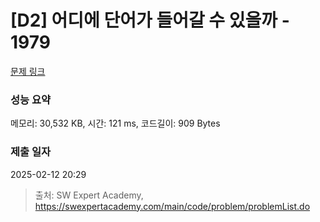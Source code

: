 # [D2] 어디에 단어가 들어갈 수 있을까 - 1979 

[문제 링크](https://swexpertacademy.com/main/code/problem/problemDetail.do?contestProbId=AV5PuPq6AaQDFAUq) 

### 성능 요약

메모리: 30,532 KB, 시간: 121 ms, 코드길이: 909 Bytes

### 제출 일자

2025-02-12 20:29



> 출처: SW Expert Academy, https://swexpertacademy.com/main/code/problem/problemList.do